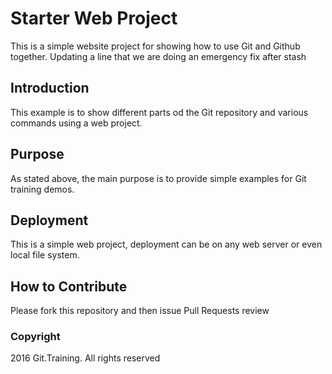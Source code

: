 # Starter Web Project

This is a simple website project for showing how to use Git and Github together. Updating a line that we are doing an emergency fix after stash

## Introduction

This example is to show different parts od the Git repository and various commands using a web project.

## Purpose

As stated above, the main purpose is to provide simple examples for Git training demos.

## Deployment

This is a simple web project, deployment can be on any web server or even local file system.

## How to Contribute

Please fork this repository and then issue Pull Requests review

### Copyright
2016 
Git.Training. All rights reserved